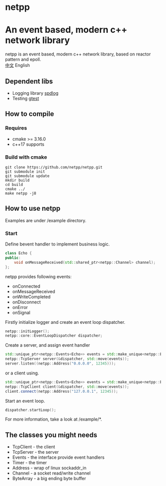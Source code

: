 # netpp
An event based, modern c++ network library
=======
netpp is an event based, modern c++ network library, based on reactor pattern and epoll.  
[中文](https://github.com/netpp/netpp/blob/master/README_CN.md) English
## Dependent libs
* Logging library [spdlog](https://github.com/gabime/spdlog)
* Testing [gtest](https://github.com/google/googletest)
## How to compile
### Requires
* cmake >= 3.16.0
* c++17 supports
### Build with cmake
```
git clone https://github.com/netpp/netpp.git
git submodule init
git submodule update
mkdir build
cd build
cmake ../
make netpp -j8
```
## How to use netpp
Examples are under /example directory.

### Start
Define bevent handler to implement business logic. 
```c++
class Echo {
public:
    void onMessageReceived(std::shared_ptr<netpp::Channel> channel);
};
```
netpp provides following events:
* onConnected
* onMessageReceived
* onWriteCompleted
* onDisconnect
* onError
* onSignal

Firstly initialize logger and create an event loop dispatcher.
```c++
netpp::initLogger();
netpp::core::EventLoopDispatcher dispatcher;
```
Create a server, and assign event handler
```c++
std::unique_ptr<netpp::Events<Echo>> events = std::make_unique<netpp::Events<Echo>>(Echo());
netpp::TcpServer server(&dispatcher, std::move(events));
server.listen((netpp::Address("0.0.0.0", 12345)));
```
or a client using.
```c++
std::unique_ptr<netpp::Events<Echo>> events = std::make_unique<netpp::Events<Echo>>(Echo());
netpp::TcpClient client(&dispatcher, std::move(events));
client.connect(netpp::Address("127.0.0.1", 12345));
```
Start an event loop.
```c++
dispatcher.startLoop();
```
For more information, take a look at /example/*.

## The classes you might needs
* TcpClient - the client
* TcpServer - the server
* Events - the interface provide event handlers
* Timer - the timer
* Address - wrap of linux sockaddr_in
* Channel - a socket read/write channel
* ByteArray - a big ending byte buffer
